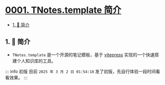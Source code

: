 # [0001. TNotes.template 简介](https://github.com/Tdahuyou/TNotes.template/tree/main/notes/0001.%20TNotes.template%20%E7%AE%80%E4%BB%8B)

<!-- region:toc -->
- [1. 📒 简介](#1--简介)
<!-- endregion:toc -->

## 1. 📒 简介

- `TNotes.template` 是一个开源的笔记模板，基于 [vitepress](https://github.com/vuejs/vitepress) 实现的一个快速搭建个人知识库的工具。

::: info 初版
目前 `2025 年 3 月 2 日 01:54:18` 发了初版，先自行体验一段时间看看效果。
:::